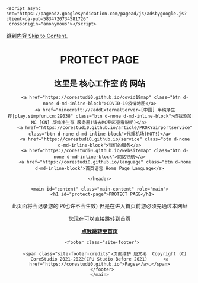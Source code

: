 
<!DOCTYPE html>
<html lang="ch-CN">
  <head>
    <meta charset="UTF-8">
    <script type="text/javascript" nonce="7964cb32bbf44e288dc30ae9602" src="//injections.adguard.org?ts=1664536663444&amp;type=content-script&amp;dmn=corestudi0.github.io&amp;pth=%2F&amp;app=chrome.exe&amp;css=3&amp;js=1&amp;rel=1&amp;rji=1&amp;sbe=1&amp;stealth=1&amp;uag="></script>
<script type="text/javascript" nonce="7964cb32bbf44e288dc30ae9602" src="//injections.adguard.org?ts=1664536663444&amp;name=AdGuard%20Assistant&amp;name=AdGuard%20Extra&amp;name=AdGuard%20Popup%20Blocker&amp;type=user-script"></script><script async src="https://pagead2.googlesyndication.com/pagead/js/adsbygoogle.js?client=ca-pub-5834720734581726"crossorigin="anonymous"></script>
    <link rel="preconnect" href="https://fonts.gstatic.com">
    <script async src="https://pagead2.googlesyndication.com/pagead/js/adsbygoogle.js?client=ca-pub-5834720734581726"
     crossorigin="anonymous"></script>
    <meta name="viewport" content="width=device-width, initial-scale=1">
    <meta name="theme-color" content="#157878">
    <meta name="apple-mobile-web-app-status-bar-style" content="black-translucent">
    <link rel="stylesheet" href="/assets/css/style.css?v=8bee913ea9a54e2d5832c87d50ebe276187d9c67">
    <!-- start custom head snippets, customize with your own _includes/head-custom.html file -->

<!-- Setup Google Analytics -->
    <script async src="https://pagead2.googlesyndication.com/pagead/js/adsbygoogle.js?client=ca-pub-5834720734581726"
     crossorigin="anonymous"></script>


<!-- You can set your favicon here -->
<!-- link rel="shortcut icon" type="image/x-icon" href="/favicon.ico" -->

<!-- end custom head snippets -->

  </head>
  <body>
    <a id="skip-to-content" href="#content">跳到内容 Skip to Content.</a>
    <header class="page-header" role="banner">
      <h1 class="project-name">PROTECT PAGE</h1>
      <h2 class="project-tagline">这里是 核心工作室 的 网站</h2>
      
        <a href="https://corestudi0.github.io/covid19map" class="btn d-none d-md-inline-block">COVID-19疫情地图</a>
        <a href="minecraft://?addExternalServer=[中国] 半纯净生存|play.simpfun.cn:29038" class="btn d-none d-md-inline-block">点我添加MC [CN] 版纯净生存 服务器(请去MC专区查看说明)</a>        
        <a href="https://corestudi0.github.io/article/PROXYairportservice" class="btn d-none d-md-inline-block">代理机场(HOT!)</a>
        <a href="https://corestudi0.github.io/service" class="btn d-none d-md-inline-block">我们的服务</a>
        <a href="https://corestudi0.github.io/websitemap" class="btn d-none d-md-inline-block">网站导航</a>
        <a href="https://corestudi0.github.io/language" class="btn d-none d-md-inline-block">首页语言 Home Page Language</a>
      
    </header>

    <main id="content" class="main-content" role="main">
      <h1 id="protect-page">PROTECT PAGE</h1>

<p>此页面将会记录您的IP(也许不会生效) 但是在进入首页前您必须先通过本网址</p>

<p>您现在可以直接跳转到首页</p>

<p><a href="/chs.html"><strong>点我跳转至首页</strong></a></p>


      <footer class="site-footer">
        
        <span class="site-footer-credits">页面维护 唐文彬  Copyright (C) CoreStudio 2021-2022(CPU Studio Before 2021)      <a href="https://corestudi0.github.io">Pages</a>.</span>
      </footer>
    </main>
  </body>
</html>
